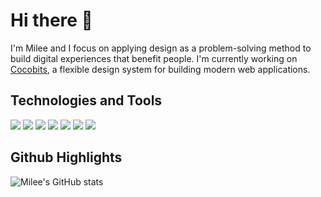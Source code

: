 # Hi there 👋

I'm Milee and I focus on applying design as a problem-solving method to build digital experiences that benefit people. I'm currently working on [Cocobits](http://cocobits.github.io/), a flexible design system for building modern web applications.


## Technologies and Tools
![](https://img.shields.io/badge/Code-JavaScript-informational?style=flat&logo=JavaScript&logoColor=white&color=black)
![](https://img.shields.io/badge/Code-Sass-informational?style=flat&logo=Sass&logoColor=white&color=black)
![](https://img.shields.io/badge/Code-Css-informational?style=flat&logo=CSS3&logoColor=white&color=black)
![](https://img.shields.io/badge/Code-HTML-informational?style=flat&logo=HTML5&logoColor=white&color=black)
![](https://img.shields.io/badge/Code-Python-informational?style=flat&logo=Python&logoColor=white&color=black)
![](https://img.shields.io/badge/Tools-PostgreSQL-informational?style=flat&logo=PostgreSQL&logoColor=white&color=black)
![](https://img.shields.io/badge/Editor-VSCode-informational?style=flat&logo=Visual-Studio-Code&logoColor=white&color=black)


## Github Highlights
![Milee's GitHub stats](https://github-readme-stats.vercel.app/api?username=mileeme&hide=stars,prs)
